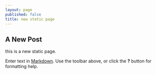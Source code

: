 ```yaml
---
layout: page
published: false
title: new static page
---
```


## A New Post

this is a new static page.

Enter text in [Markdown](http://daringfireball.net/projects/markdown/). Use the toolbar above, or click the **?** button for formatting help.
